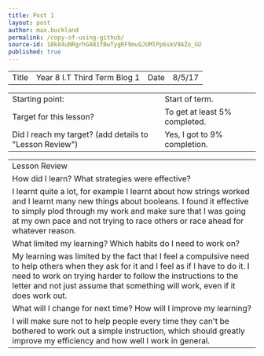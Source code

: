 ```yaml
---
title: Post 1
layout: post
author: max.buckland
permalink: /copy-of-using-github/
source-id: 18k84uNRgrhGA81fBwTygRF9muGJUMlPp6skV9AZo_GU
published: true
---
```

<table>
  <tr>
    <td>Title</td>
    <td>Year 8 I.T Third Term Blog 1</td>
    <td>Date</td>
    <td>8/5/17</td>
  </tr>
</table>


<table>
  <tr>
    <td>Starting point:</td>
    <td>Start of term.</td>
  </tr>
  <tr>
    <td>Target for this lesson?</td>
    <td>To get at least 5% completed.</td>
  </tr>
  <tr>
    <td>Did I reach my target? 
(add details to "Lesson Review")</td>
    <td> Yes, I got to 9% completion.</td>
  </tr>
</table>


<table>
  <tr>
    <td>Lesson Review</td>
  </tr>
  <tr>
    <td>How did I learn? What strategies were effective? </td>
  </tr>
  <tr>
    <td>
I learnt quite a lot, for example I learnt about how strings worked and I learnt many new things about booleans. I found it effective to simply plod through my work and make sure that I was going at my own pace and not trying to race others or race ahead for whatever reason.</td>
  </tr>
  <tr>
    <td>What limited my learning? Which habits do I need to work on? </td>
  </tr>
  <tr>
    <td>
My learning was limited by the fact that I feel a compulsive need to help others when they ask for it and I feel as if I have to do it. I need to work on trying harder to follow the instructions to the letter and not just assume that something will work, even if it does work out.</td>
  </tr>
  <tr>
    <td>What will I change for next time? How will I improve my learning?</td>
  </tr>
  <tr>
    <td>
I will make sure not to help people every time they can't be bothered to work out a simple instruction, which should greatly improve my efficiency and how well I work in general.</td>
  </tr>
</table>


